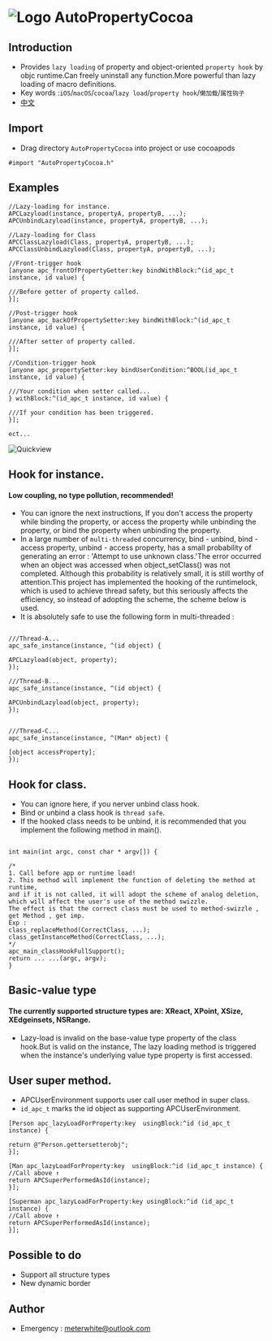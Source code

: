 
![Logo](https://raw.githubusercontent.com/qddnovo/AutoPropertyCocoa/master/Taoist.png)
AutoPropertyCocoa
===
## Introduction
- Provides `lazy loading` of property and object-oriented `property hook` by objc runtime.Can freely uninstall any function.More powerful than lazy loading of macro definitions.
- Key words :`iOS`/`macOS`/`cocoa`/`lazy load`/`property hook`/`懒加载`/`属性钩子`
- [中文](https://github.com/qddnovo/AutoPropertyCocoa/blob/master/README-Chines.md)

## Import
- Drag directory `AutoPropertyCocoa` into project or use cocoapods
```objc
#import "AutoPropertyCocoa.h"
```
## Examples
```objc
//Lazy-loading for instance. 
APCLazyload(instance, propertyA, propertyB, ...);
APCUnbindLazyload(instance, propertyA, propertyB, ...);

//Lazy-loading for Class
APCClassLazyload(Class, propertyA, propertyB, ...);
APCClassUnbindLazyload(Class, propertyA, propertyB, ...);

//Front-trigger hook
[anyone apc_frontOfPropertyGetter:key bindWithBlock:^(id_apc_t instance, id value) {

///Before getter of property called.
}];

//Post-trigger hook
[anyone apc_backOfPropertySetter:key bindWithBlock:^(id_apc_t instance, id value) {

///After setter of property called.
}];

//Condition-trigger hook
[anyone apc_propertySetter:key bindUserCondition:^BOOL(id_apc_t instance, id value) {

///Your condition when setter called...
} withBlock:^(id_apc_t instance, id value) {

///If your condition has been triggered.
}];

ect...
```

![Quickview](https://raw.githubusercontent.com/qddnovo/AutoPropertyCocoa/master/Quickview.png)

## Hook for instance.
#### Low coupling, no type pollution, recommended!
- You can ignore the next instructions, If you don't access the property while binding the property, or access the property while unbinding the property, or bind the property when unbinding the property.
- In a large number of `multi-threaded` concurrency, bind - unbind, bind - access property, unbind - access property, has a small probability of generating an error : 'Attempt to use unknown class.'The error occurred when an object was accessed when object_setClass() was not completed. Although this probability is relatively small, it is still worthy of attention.This project has implemented the hooking of the runtimelock, which is used to achieve thread safety, but this seriously affects the efficiency, so instead of adopting the scheme, the scheme below is used.
- It is absolutely safe to use the following form in multi-threaded :
```objc

///Thread-A...
apc_safe_instance(instance, ^(id object) {

APCLazyload(object, property);
});

///Thread-B...
apc_safe_instance(instance, ^(id object) {

APCUnbindLazyload(object, property);
});


///Thread-C...
apc_safe_instance(instance, ^(Man* object) {

[object accessProperty];
});

```

## Hook for class.
- You can ignore here, if you nerver unbind class hook.
- Bind or unbind a class hook is `thread safe`.
- If the hooked class needs to be unbind, it is recommended that you implement the following method in main().
```objc

int main(int argc, const char * argv[]) {

/*
1. Call before app or runtime load!
2. This method will implement the function of deleting the method at runtime, 
and if it is not called, it will adopt the scheme of analog deletion,
which will affect the user's use of the method swizzle.
The effect is that the correct class must be used to method-swizzle , 
get Method , get imp.
Exp :
class_replaceMethod(CorrectClass, ...);
class_getInstanceMethod(CorrectClass, ...);
*/
apc_main_classHookFullSupport();
return ... ...(argc, argv);
}
```
## Basic-value type
#### The currently supported structure types are: XReact, XPoint, XSize, XEdgeinsets, NSRange.
- Lazy-load is invalid on the base-value type property of the class hook.But is valid on the instance, The lazy loading method is triggered when the instance's underlying value type property is first accessed.

## User super method.
- APCUserEnvironment supports user call user method in super class.
- `id_apc_t` marks the id object as supporting APCUserEnvironment.
```objc
[Person apc_lazyLoadForProperty:key  usingBlock:^id (id_apc_t instance) {

return @"Person.gettersetterobj";
}];

[Man apc_lazyLoadForProperty:key  usingBlock:^id (id_apc_t instance) {
//Call above ↑
return APCSuperPerformedAsId(instance);
}];

[Superman apc_lazyLoadForProperty:key usingBlock:^id (id_apc_t instance) {
//Call above ↑
return APCSuperPerformedAsId(instance);
}];
```

## Possible to do
- Support all structure types
- New dynamic border

## Author
- Emergency : meterwhite@outlook.com

